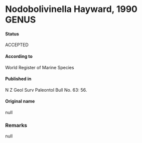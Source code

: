 Nodobolivinella Hayward, 1990 GENUS
=======

#### Status
ACCEPTED

#### According to
World Register of Marine Species

#### Published in
N Z Geol Surv Paleontol Bull No. 63: 56.

#### Original name
null

### Remarks
null
